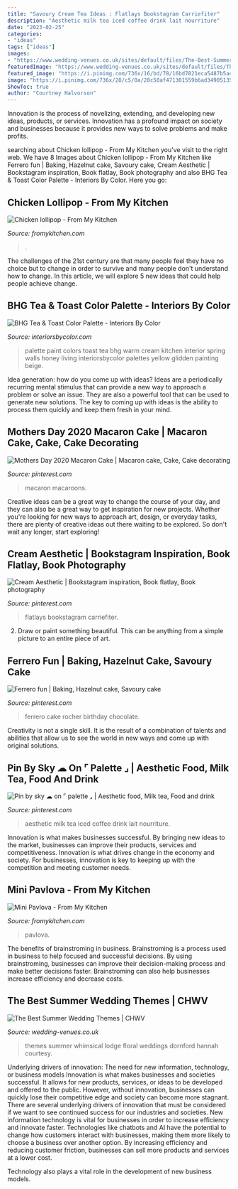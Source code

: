 ```yaml
---
title: "Savoury Cream Tea Ideas : Flatlays Bookstagram Carriefiter"
description: "Aesthetic milk tea iced coffee drink lait nourriture"
date: "2023-02-25"
categories:
- "ideas"
tags: ["ideas"]
images:
- "https://www.wedding-venues.co.uk/sites/default/files/The-Best-Summer-Wedding-Themes-HannahDornfordMayPhotography.jpg"
featuredImage: "https://www.wedding-venues.co.uk/sites/default/files/The-Best-Summer-Wedding-Themes-HannahDornfordMayPhotography.jpg"
featured_image: "https://i.pinimg.com/736x/16/bd/78/16bd7821eca5487b5a461e7d96e586e1.jpg"
image: "https://i.pinimg.com/736x/28/c5/0a/28c50af471301559b6ad349051354ecd.jpg"
ShowToc: true
author: "Courtney Halvorson"
---
```



Innovation is the process of novelizing, extending, and developing new ideas, products, or services. Innovation has a profound impact on society and businesses because it provides new ways to solve problems and make profits.

	

		
searching about Chicken lollipop - From My Kitchen you've visit to the right web. We have 8 Images about Chicken lollipop - From My Kitchen like Ferrero fun | Baking, Hazelnut cake, Savoury cake, Cream Aesthetic | Bookstagram inspiration, Book flatlay, Book photography and also BHG Tea &amp; Toast Color Palette - Interiors By Color. Here you go:
		
    
## Chicken Lollipop - From My Kitchen

<img loading=lazy src="https://fromykitchen.com/wp-content/uploads/2020/07/20200623_042901.jpg" onerror="this.onerror=null;this.src='https://tse1.mm.bing.net/th?id=OIP.Mwf48c1CSfr1NEihixsX0AHaLH&amp;pid=15.1';" alt="Chicken lollipop - From My Kitchen">

_Source: fromykitchen.com_

>. 

	

The challenges of the 21st century are that many people feel they have no choice but to change in order to survive and many people don't understand how to change. In this article, we will explore 5 new ideas that could help people achieve change.

    
## BHG Tea &amp; Toast Color Palette - Interiors By Color

<img loading=lazy src="http://www.interiorsbycolor.com/wp-content/uploads/2014/08/BHG-Tea-Toast-Color-Palette.jpg" onerror="this.onerror=null;this.src='https://tse3.mm.bing.net/th?id=OIP.vZ_RdlgtX1uWHu3ONyanpAHaKu&amp;pid=15.1';" alt="BHG Tea &amp; Toast Color Palette - Interiors By Color">

_Source: interiorsbycolor.com_

>palette paint colors toast tea bhg warm cream kitchen interior spring walls honey living interiorsbycolor palettes yellow glidden painting beige. 

	

Idea generation: how do you come up with ideas?
Ideas are a periodically recurring mental stimulus that can provide a new way to approach a problem or solve an issue. They are also a powerful tool that can be used to generate new solutions. The key to coming up with ideas is the ability to process them quickly and keep them fresh in your mind.

    
## Mothers Day 2020 Macaron Cake | Macaron Cake, Cake, Cake Decorating

<img loading=lazy src="https://i.pinimg.com/736x/7b/e4/bb/7be4bb2d9eb6e2de670e2c42309271d6.jpg" onerror="this.onerror=null;this.src='https://tse1.mm.bing.net/th?id=OIP.7T2xt0SaPv8-ji6rZN-rvwHaIu&amp;pid=15.1';" alt="Mothers Day 2020 Macaron Cake | Macaron cake, Cake, Cake decorating">

_Source: pinterest.com_

>macaron macaroons. 

	

Creative ideas can be a great way to change the course of your day, and they can also be a great way to get inspiration for new projects. Whether you're looking for new ways to approach art, design, or everyday tasks, there are plenty of creative ideas out there waiting to be explored. So don't wait any longer, start exploring!

    
## Cream Aesthetic | Bookstagram Inspiration, Book Flatlay, Book Photography

<img loading=lazy src="https://i.pinimg.com/736x/16/bd/78/16bd7821eca5487b5a461e7d96e586e1.jpg" onerror="this.onerror=null;this.src='https://tse3.mm.bing.net/th?id=OIP.EC33DBGjwyzCrYpFk-GspQHaJQ&amp;pid=15.1';" alt="Cream Aesthetic | Bookstagram inspiration, Book flatlay, Book photography">

_Source: pinterest.com_

>flatlays bookstagram carriefiter. 

	

2. Draw or paint something beautiful. This can be anything from a simple picture to an entire piece of art.

    
## Ferrero Fun | Baking, Hazelnut Cake, Savoury Cake

<img loading=lazy src="https://i.pinimg.com/736x/28/c5/0a/28c50af471301559b6ad349051354ecd.jpg" onerror="this.onerror=null;this.src='https://tse2.mm.bing.net/th?id=OIP.5dH2hbIY5unkytnjgXbl_wHaLI&amp;pid=15.1';" alt="Ferrero fun | Baking, Hazelnut cake, Savoury cake">

_Source: pinterest.com_

>ferrero cake rocher birthday chocolate. 

	

Creativity is not a single skill. It is the result of a combination of talents and abilities that allow us to see the world in new ways and come up with original solutions.

    
## Pin By Sky ☁︎ On ⌜ Palette ⌟ | Aesthetic Food, Milk Tea, Food And Drink

<img loading=lazy src="https://i.pinimg.com/736x/65/96/4e/65964e3768e5a82b12512e43944d35d4.jpg" onerror="this.onerror=null;this.src='https://tse2.mm.bing.net/th?id=OIP.lGDBrDd5v6HB7Sz8HPuXiQHaHa&amp;pid=15.1';" alt="Pin by sky ☁︎ on ⌜ palette ⌟ | Aesthetic food, Milk tea, Food and drink">

_Source: pinterest.com_

>aesthetic milk tea iced coffee drink lait nourriture. 

	

Innovation is what makes businesses successful. By bringing new ideas to the market, businesses can improve their products, services and competitiveness. Innovation is what drives change in the economy and society. For businesses, innovation is key to keeping up with the competition and meeting customer needs.

    
## Mini Pavlova - From My Kitchen

<img loading=lazy src="https://fromykitchen.com/wp-content/uploads/2020/05/20200523_170445-768x1152.jpg" onerror="this.onerror=null;this.src='https://tse1.mm.bing.net/th?id=OIP.ToA2G3Viq9-RHsYrqSHgOgHaLH&amp;pid=15.1';" alt="Mini Pavlova - From My Kitchen">

_Source: fromykitchen.com_

>pavlova. 

	

The benefits of brainstroming in business.
Brainstroming is a process used in business to help focused and successful decisions. By using brainstroming, businesses can improve their decision-making process and make better decisions faster. Brainstroming can also help businesses increase efficiency and decrease costs.

    
## The Best Summer Wedding Themes | CHWV

<img loading=lazy src="https://www.wedding-venues.co.uk/sites/default/files/The-Best-Summer-Wedding-Themes-HannahDornfordMayPhotography.jpg" onerror="this.onerror=null;this.src='https://tse2.mm.bing.net/th?id=OIP.QGfuSikl6wcPS6bRWjtktgHaLH&amp;pid=15.1';" alt="The Best Summer Wedding Themes | CHWV">

_Source: wedding-venues.co.uk_

>themes summer whimsical lodge floral weddings dornford hannah courtesy. 

	

Underlying drivers of innovation: The need for new information, technology, or business models
Innovation is what makes businesses and societies successful. It allows for new products, services, or ideas to be developed and offered to the public. However, without innovation, businesses can quickly lose their competitive edge and society can become more stagnant. There are several underlying drivers of innovation that must be considered if we want to see continued success for our industries and societies.
New information technology is vital for businesses in order to increase efficiency and innovate faster. Technologies like chatbots and AI have the potential to change how customers interact with businesses, making them more likely to choose a business over another option. By increasing efficiency and reducing customer friction, businesses can sell more products and services at a lower cost.

Technology also plays a vital role in the development of new business models.

